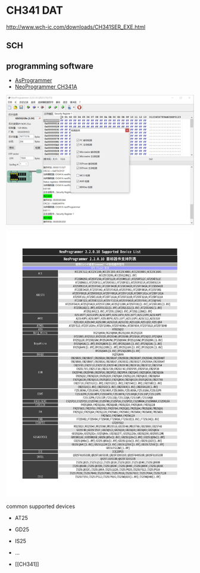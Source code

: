 
# CH341 DAT

http://www.wch-ic.com/downloads/CH341SER_EXE.html

## SCH



## programming software  

- [AsProgrammer](https://github.com/nofeletru/UsbAsp-flash)
- [NeoProgrammer CH341A](https://4pda.to/forum/index.php?showtopic=884713&st=3760#entry96411343)

![](2023-09-20-17-07-00.png)

![](2023-09-20-17-07-18.png)

common supported devices 

- AT25
- GD25 
- IS25 
- ...

- [[CH341]]


